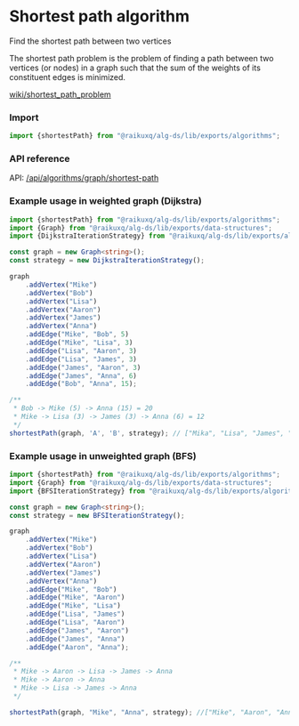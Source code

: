 # Shortest path algorithm

Find the shortest path between two vertices

The shortest path problem is the problem of finding a path between two vertices (or nodes) in a graph such that the sum
of the weights of its constituent edges is minimized.

[wiki/shortest_path_problem](https://en.wikipedia.org/wiki/Shortest_path_problem)

### Import

```ts
import {shortestPath} from "@raikuxq/alg-ds/lib/exports/algorithms";
```

### API reference

API: [/api/algorithms/graph/shortest-path](/api/algorithms/graph/shortest-path)

### Example usage in weighted graph (Dijkstra)

```ts
import {shortestPath} from "@raikuxq/alg-ds/lib/exports/algorithms";
import {Graph} from "@raikuxq/alg-ds/lib/exports/data-structures";
import {DijkstraIterationStrategy} from "@raikuxq/alg-ds/lib/exports/algorithms";

const graph = new Graph<string>();
const strategy = new DijkstraIterationStrategy();

graph
    .addVertex("Mike")
    .addVertex("Bob")
    .addVertex("Lisa")
    .addVertex("Aaron")
    .addVertex("James")
    .addVertex("Anna")
    .addEdge("Mike", "Bob", 5)
    .addEdge("Mike", "Lisa", 3)
    .addEdge("Lisa", "Aaron", 3)
    .addEdge("Lisa", "James", 3)
    .addEdge("James", "Aaron", 3)
    .addEdge("James", "Anna", 6)
    .addEdge("Bob", "Anna", 15);

/**
 * Bob -> Mike (5) -> Anna (15) = 20
 * Mike -> Lisa (3) -> James (3) -> Anna (6) = 12
 */
shortestPath(graph, 'A', 'B', strategy); // ["Mika", "Lisa", "James", "Anna"]

```

### Example usage in unweighted graph (BFS)

```ts
import {shortestPath} from "@raikuxq/alg-ds/lib/exports/algorithms";
import {Graph} from "@raikuxq/alg-ds/lib/exports/data-structures";
import {BFSIterationStrategy} from "@raikuxq/alg-ds/lib/exports/algorithms";

const graph = new Graph<string>();
const strategy = new BFSIterationStrategy();

graph
    .addVertex("Mike")
    .addVertex("Bob")
    .addVertex("Lisa")
    .addVertex("Aaron")
    .addVertex("James")
    .addVertex("Anna")
    .addEdge("Mike", "Bob")
    .addEdge("Mike", "Aaron")
    .addEdge("Mike", "Lisa")
    .addEdge("Lisa", "James")
    .addEdge("Lisa", "Aaron")
    .addEdge("James", "Aaron")
    .addEdge("James", "Anna")
    .addEdge("Aaron", "Anna");

/**
 * Mike -> Aaron -> Lisa -> James -> Anna
 * Mike -> Aaron -> Anna
 * Mike -> Lisa -> James -> Anna
 */

shortestPath(graph, "Mike", "Anna", strategy); //["Mike", "Aaron", "Anna"])
```
